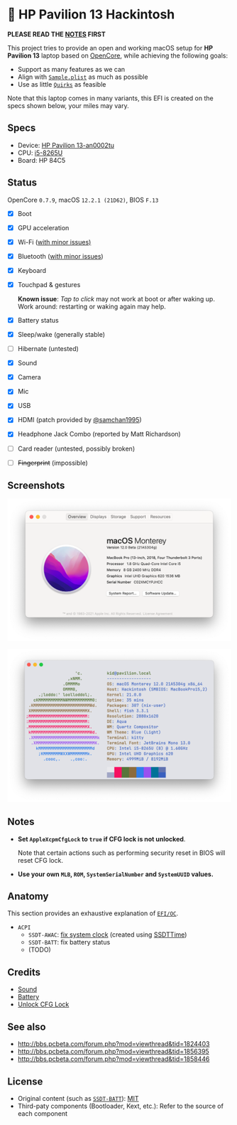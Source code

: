 # 🍎 HP Pavilion 13 Hackintosh

**PLEASE READ THE [NOTES](#notes) FIRST**

This project tries to provide an open and working macOS setup for **HP Pavilion 13** laptop based on [OpenCore](https://github.com/acidanthera/OpenCorePkg), while achieving the following goals:

-   Support as many features as we can
-   Align with [`Sample.plist`](https://github.com/acidanthera/OpenCorePkg/blob/master/Docs/Sample.plist) as much as possible
-   Use as little [`Quirks`](https://dortania.github.io/docs/release/Configuration.html#:~:text=Quirks%20provides%20support%20for%20specific%20workarounds.) as feasible

Note that this laptop comes in many variants, this EFI is created on the specs shown below, your miles may vary.

## Specs

-   Device: [HP Pavilion 13-an0002tu](https://support.hp.com/us-en/document/c06145752)
-   CPU: [i5-8265U](https://ark.intel.com/content/www/us/en/ark/products/149088/intel-core-i5-8265u-processor-6m-cache-up-to-3-90-ghz.html)
-   Board: HP 84C5

## Status

OpenCore `0.7.9`, macOS `12.2.1 (21D62)`, BIOS `F.13`

-   [x] Boot
-   [x] GPU acceleration
-   [x] Wi-Fi ([with minor issues)](https://github.com/OpenIntelWireless/itlwm/issues)
-   [x] Bluetooth ([with minor issues](https://github.com/OpenIntelWireless/IntelBluetoothFirmware/issues))
-   [x] Keyboard
-   [x] Touchpad & gestures

    **Known issue**: _Tap to click_ may not work at boot or after waking up. Work around: restarting or waking again may help.

-   [x] Battery status
-   [x] Sleep/wake (generally stable)
-   [ ] Hibernate (untested)
-   [x] Sound
-   [x] Camera
-   [x] Mic
-   [x] USB
-   [x] HDMI (patch provided by [@samchan1995](https://github.com/samchan1995))
-   [x] Headphone Jack Combo (reported by Matt Richardson)
-   [ ] Card reader (untested, possibly broken)
-   [ ] ~~Fingerprint~~ (impossible)

## Screenshots

![Screenshot of about](Screenshots/about.png)

![Screenshot of neofetch](Screenshots/neofetch.png)

## Notes

-   **Set `AppleXcpmCfgLock` to `true` if CFG lock is not unlocked**.

    Note that certain actions such as performing security reset in BIOS will reset CFG lock.

-   **Use your own `MLB`, `ROM`, `SystemSerialNumber` and `SystemUUID` values.**

## Anatomy

This section provides an exhaustive explanation of [`EFI/OC`](EFI/OC).

-   `ACPI`
    -   `SSDT-AWAC`: [fix system clock](https://dortania.github.io/Getting-Started-With-ACPI/Universal/awac.html) (created using [SSDTTime](https://github.com/corpnewt/SSDTTime))
    -   `SSDT-BATT`: fix battery status
    -   (TODO)

## Credits

-   [Sound](https://github.com/insanelydeepak/cloverHDA-for-Mac-OS-Sierra-10.12/issues/27#issuecomment-318953631)
-   [Battery](https://github.com/the-eric-kwok/HP-Pavillion-bc015tx-Hackintosh/blob/682a675d778ad03faae3984913871c7b3648410b/SSDT/SSDT-BatteryFix-bc015tx.dsl)
-   [Unlock CFG Lock](https://zhuanlan.zhihu.com/p/121655468)

## See also

-   http://bbs.pcbeta.com/forum.php?mod=viewthread&tid=1824403
-   http://bbs.pcbeta.com/forum.php?mod=viewthread&tid=1856395
-   http://bbs.pcbeta.com/forum.php?mod=viewthread&tid=1858446

## License

-   Original content (such as [`SSDT-BATT`](Source/SSDT-BATT.dsl)): [MIT](https://opensource.org/licenses/MIT)
-   Third-paty components (Bootloader, Kext, etc.): Refer to the source of each component

